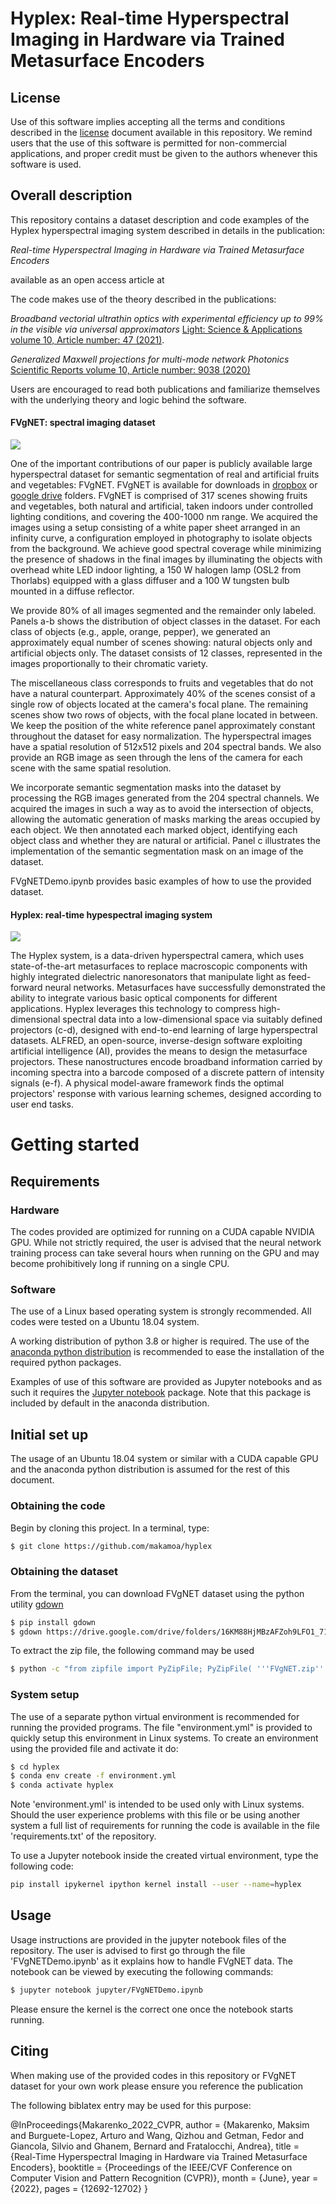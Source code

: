 # Hyplex: Real-time Hyperspectral Imaging in Hardware via Trained Metasurface Encoders

## License
Use of this software implies accepting all the terms and conditions described in
the
[license](https://gitlab.kaust.edu.sa/makam0a/deepnano/-/blob/master/LICENSE)
document available in this repository.  We remind users that the use of this
software is permitted for non-commercial applications, and proper credit must be
given to the authors whenever this software is used.

## Overall description

This repository contains a dataset description and code examples of the Hyplex hyperspectral
imaging system described in details in the publication: 

*Real-time Hyperspectral Imaging in Hardware via Trained Metasurface
		Encoders*

available as an open access article at

The code makes use of the theory described in the publications:

*Broadband vectorial ultrathin optics with experimental efficiency up to 99% in the visible via universal approximators*
[Light: Science & Applications volume 10, Article number: 47 (2021)](https://www.nature.com/articles/s41377-021-00489-7). 

*Generalized Maxwell projections for multi-mode network Photonics* [Scientific Reports volume 10, Article number: 9038 (2020)](https://doi.org/10.1038/s41598-020-65293-6)

Users are encouraged to read both publications and familiarize themselves with the underlying theory and logic behind the  software.

#### FVgNET: spectral imaging dataset

![](img/dataset_onerow-01.png)

One of the important contributions of our paper is publicly available large hyperspectral 
dataset for semantic segmentation of real and artificial fruits and vegetables: FVgNET. 
FVgNET is available for downloads in [dropbox](https://www.dropbox.com/sh/is3u2f0col0asvl/AAAu985tCpLDLkZM_NxFTYg7a?dl=0) or [google drive](https://drive.google.com/drive/folders/16KM88HjMBzAFZoh9LFO1_71hLlE4XX52?usp=sharing) folders. 
FVgNET is comprised of 317 scenes showing fruits and vegetables, both natural and artificial, taken indoors under controlled
lighting conditions, and covering the 400-1000 nm range. We acquired
the images using a setup consisting of a white paper sheet arranged in an
infinity curve, a configuration employed in photography to isolate objects from
the background. We achieve good spectral coverage while minimizing the presence
of shadows in the final images by illuminating the objects with overhead white
LED indoor lighting, a 150 W halogen lamp (OSL2 from Thorlabs) equipped
with a glass diffuser and a 100 W tungsten bulb mounted in a diffuse
reflector.

We provide 80% of all images segmented and the remainder only labeled.
Panels a-b shows the distribution of object classes in the dataset.
For each class of objects (e.g., apple, orange, pepper), we generated an
approximately equal number of scenes showing: natural objects only and
artificial objects only. The dataset consists of 12 classes, represented in the
images proportionally to their chromatic variety.

The miscellaneous class corresponds to fruits and vegetables that do not have
a natural counterpart.
Approximately 40% of the scenes consist of a single row of objects located at
the camera's focal plane. The remaining scenes show two rows of objects, with
the focal plane located in between. We keep the position of the white
reference panel approximately constant throughout the dataset for easy
normalization. The hyperspectral images have a spatial resolution of
512x512 pixels and 204 spectral bands. We also provide an RGB image as
seen through the lens of the camera for each scene with the same spatial
resolution.

We incorporate semantic segmentation masks into the dataset by processing the
RGB images generated from the 204 spectral channels. We acquired the images in such a way as to avoid
the intersection of objects, allowing the automatic generation of masks marking
the areas occupied by each object. We then annotated each marked object,
identifying each object class and whether they are natural or artificial.
Panel c illustrates the implementation of the semantic segmentation
mask on an image of the dataset. 

FVgNETDemo.ipynb provides basic examples of how to use the provided dataset. 

#### Hyplex: real-time hypespectral imaging system


![](img/concep-v3-01.jpg)

The Hyplex system, is a data-driven hyperspectral camera, which uses
state-of-the-art metasurfaces to replace macroscopic components with highly
integrated dielectric nanoresonators that manipulate light as feed-forward
neural networks. Metasurfaces have successfully demonstrated the ability to integrate various basic optical
components for different applications. Hyplex
leverages this technology to compress high-dimensional spectral data into a
low-dimensional space via suitably defined projectors (c-d),
designed with end-to-end learning of large hyperspectral datasets.
ALFRED, an open-source, inverse-design software exploiting artificial intelligence (AI), provides the
means to design the metasurface projectors. These nanostructures encode
broadband information carried by incoming spectra into a barcode composed of a
discrete pattern of intensity signals  (e-f). A physical
model-aware framework finds the optimal projectors' response with various
learning schemes, designed according to user end tasks.

# Getting started

## Requirements

### Hardware

The codes provided are optimized for running on a CUDA capable NVIDIA GPU.
While not strictly required, the user is advised that the neural network training
process can take several hours when running on the GPU and may become prohibitively
long if running on a single CPU. 

### Software

The use of a Linux based operating system is strongly recommended. 
All codes were tested on a Ubuntu 18.04 system.

A working distribution of python 3.8 or higher is required.
The use of the [anaconda python distribution](https://www.anaconda.com/) is recommended
to ease the installation of the required python packages.

Examples of use of this software are provided as Jupyter notebooks and as such 
it requires the [Jupyter notebook](https://jupyter.org/) package. Note that this package
is included by default in the anaconda distribution.


## Initial set up

The usage of an Ubuntu 18.04 system or similar with a CUDA capable GPU and the anaconda python
distribution is assumed for the rest of this document. 

### Obtaining the code

Begin by cloning this project. In a terminal, type:

```sh
$ git clone https://github.com/makamoa/hyplex
```

### Obtaining the dataset

From the terminal, you can download FVgNET dataset using the python utility [gdown](https://github.com/wkentaro/gdown)

```bash
$ pip install gdown
$ gdown https://drive.google.com/drive/folders/16KM88HjMBzAFZoh9LFO1_71hLlE4XX52?usp=sharing
```

To extract the zip file, the following command may be used

```bash
$ python -c "from zipfile import PyZipFile; PyZipFile( '''FVgNET.zip''' ).extractall()";
```


### System setup

The use of a separate python virtual environment is recommended for running the provided
programs. The file "environment.yml" is provided to quickly setup this environment in Linux
systems. To create an environment using the provided file and activate it do:

```bash
$ cd hyplex
$ conda env create -f environment.yml
$ conda activate hyplex
```
Note 'environment.yml' is intended to be used only with Linux systems.
Should the user experience problems with this file or be using another system 
a full list of requirements for running the code is available in the file
'requirements.txt' of the repository.

To use a Jupyter notebook inside the created virtual environment, type the following code:

```bash
pip install ipykernel ipython kernel install --user --name=hyplex
```
## Usage

Usage instructions are provided in the jupyter notebook files of the repository. The user is advised to first go through the 
file 'FVgNETDemo.ipynb' as it explains how to handle FVgNET data. The notebook can be viewed by executing the following commands:

```bash
$ jupyter notebook jupyter/FVgNETDemo.ipynb
```
Please ensure the kernel is the correct one once the notebook starts running.
 
## Citing

When making use of the provided codes in this repository or FVgNET dataset for your own work please ensure you reference the publication

The following biblatex entry may be used for this purpose:

@InProceedings{Makarenko_2022_CVPR,
    author    = {Makarenko, Maksim and Burguete-Lopez, Arturo and Wang, Qizhou and Getman, Fedor and Giancola, Silvio and Ghanem, Bernard and Fratalocchi, Andrea},
    title     = {Real-Time Hyperspectral Imaging in Hardware via Trained Metasurface Encoders},
    booktitle = {Proceedings of the IEEE/CVF Conference on Computer Vision and Pattern Recognition (CVPR)},
    month     = {June},
    year      = {2022},
    pages     = {12692-12702}
}

